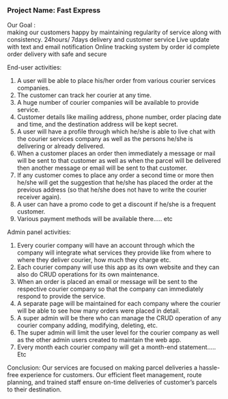 <h3>Project Name: Fast Express</h3>
</hr>

Our Goal :  
making our customers happy by maintaining regularity of service along with consistency.
24hours/ 7days delivery and customer service
Live update with text and email notification
Online tracking system by order id
complete order delivery with safe and secure 

</hr>

End-user activities:

1. A user will be able to place his/her order from various courier services companies.
2. The customer can track her courier at any time.
3. A huge number of courier companies will be available to provide service.
4. Customer details like mailing address, phone number, order placing date and time, and
the destination address will be kept secret.
5. A user will have a profile through which he/she is able to live chat with the courier services
company as well as the persons he/she is delivering or already delivered.
6. When a customer places an order then immediately a message or mail will be sent to
that customer as well as when the parcel will be delivered then another message or
email will be sent to that customer.
7. If any customer comes to place any order a second time or more then he/she will get the
suggestion that he/she has placed the order at the previous address (so that he/she
does not have to write the courier receiver again).
8. A user can have a promo code to get a discount if he/she is a frequent customer.
9. Various payment methods will be available there.…. etc

</hr>

Admin panel activities:

1. Every courier company will have an account through which the company will integrate
what services they provide like from where to where they deliver courier, how much they
charge etc.
2. Each courier company will use this app as its own website and they can also do CRUD
operations for its own maintenance.
3. When an order is placed an email or message will be sent to the respective courier
company so that the company can immediately respond to provide the service.
4. A separate page will be maintained for each company where the courier will be able to
see how many orders were placed in detail.
5. A super admin will be there who can manage the CRUD operation of any courier
company adding, modifying, deleting, etc.
6. The super admin will limit the user level for the courier company as well as the other
admin users created to maintain the web app.
7. Every month each courier company will get a month-end statement….. Etc

</hr>

Conclusion: Our services are focused on making parcel deliveries a hassle-free experience for customers. Our efficient fleet management, route planning, and trained staff ensure on-time deliveries of customer’s parcels to their destination.